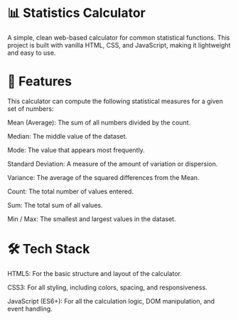 # 📊 Statistics Calculator

A simple, clean web-based calculator for common statistical functions. This project is built with vanilla HTML, CSS, and JavaScript, making it lightweight and easy to use.



# 🚀 Features

This calculator can compute the following statistical measures for a given set of numbers:

Mean (Average): The sum of all numbers divided by the count.

Median: The middle value of the dataset.

Mode: The value that appears most frequently.

Standard Deviation: A measure of the amount of variation or dispersion.

Variance: The average of the squared differences from the Mean.

Count: The total number of values entered.

Sum: The total sum of all values.

Min / Max: The smallest and largest values in the dataset.

# 🛠️ Tech Stack

HTML5: For the basic structure and layout of the calculator.

CSS3: For all styling, including colors, spacing, and responsiveness.

JavaScript (ES6+): For all the calculation logic, DOM manipulation, and event handling.
